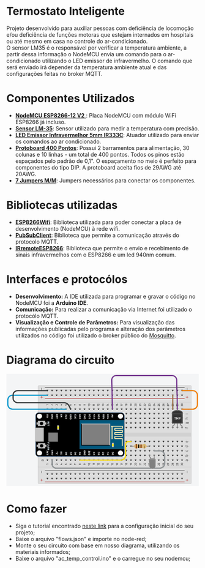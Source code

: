 # Termostato Inteligente
Projeto desenvolvido para auxiliar pessoas com deficiência de locomoção e/ou deficiência de funções motoras que estejam internados em hospitais ou até mesmo em casa no controle do ar-condicionado.  
O sensor LM35 é o responsável por verificar a temperatura ambiente, a partir dessa informação o NodeMCU envia um comando para o ar-condicionado utilizando o LED emissor de infravermelho. O comando que será enviado irá depender da temperatura ambiente atual e das configurações feitas no broker MQTT.

# Componentes Utilizados
- [**NodeMCU ESP8266-12 V2** ](https://www.robocore.net/loja/iot/nodemcu-esp8266-12-v2): Placa NodeMCU com módulo WiFi ESP8266 já incluso.
- [**Sensor LM-35**](https://www.robocore.net/loja/sensores/sensor-de-temperatura-lm35): Sensor utilizado para medir a temperatura com precisão.
- [**LED Emissor Infravermelhor 5mm IR333C**](https://www.robocore.net/loja/itens-eletronicos/kit-receptor-e-emissor-ir-5mm): Atuador utilizado para enviar os comandos ao ar condicionado.
- [**Protoboard 400 Pontos**](https://www.robocore.net/loja/protoboard/protoboard-400-pontos): Possui 2 barramentos para alimentação, 30 colunas e 10 linhas - um total de 400 pontos. Todos os pinos estão espaçados pelo padrão de 0,1". O espaçamento no meio é perfeito para componentes do tipo DIP. A protoboard aceita fios de 29AWG até 20AWG.
- [**7 Jumpers M/M**](https://www.robocore.net/loja/cabos-conectores/jumper-premium-macho-macho-20cm): Jumpers necessários para conectar os componentes.

# Bibliotecas utilizadas
- [**ESP8266Wifi**](https://github.com/ekstrand/ESP8266wifi): Biblioteca utilizada para poder conectar a placa de desenvolvimento (NodeMCU) à rede wifi.
- [**PubSubClient**](https://github.com/knolleary/pubsubclient): Biblioteca que permite a comunicação através do protocolo MQTT.
- [**IRremoteESP8266**](https://github.com/crankyoldgit/IRremoteESP8266): Biblioteca que permite o envio e recebimento de sinais infravermelhos com o ESP8266 e um led 940nm comum.

# Interfaces e protocólos
- **Desenvolvimento:** A IDE utilizada para programar e gravar o código no NodeMCU foi a **Arduino IDE**.
- **Comunicação:** Para realizar a comunicação via Internet foi utilizado o protocólo MQTT.
- **Visualização e Controle de Parâmetros:** Para visualização das informações publicadas pelo programa e alteração dos parâmetros utilizados no código foi utilizado o broker público do [Mosquitto](https://mosquitto.org/).

# Diagrama do circuito
![Diagrama do circuito do termostato inteligente](https://github.com/TSmota/OIC-smart-thermostat/blob/master/diagrama.png)

# Como fazer
- Siga o tutorial encontrado [neste link](https://randomnerdtutorials.com/esp8266-and-node-red-with-mqtt/) para a configuração inicial do seu projeto;
- Baixe o arquivo "flows.json" e importe no node-red;
- Monte o seu circuito com base em nosso diagrama, utilizando os materiais informados;
- Baixe o arquivo "ac_temp_control.ino" e o carregue no seu nodemcu;

